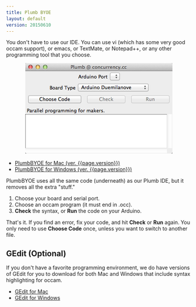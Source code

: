 ```yaml
---
title: Plumb BYOE
layout: default
version: 20150610
---
```



You don't have to use our IDE. You can use vi (which has some very good occam support), or emacs, or TextMate, or Notepad++, or any other programming tool that you choose.


<p align="center">
  <img src="/docs/images/byoe.png" width="400px" />
</p>


* [PlumbBYOE for Mac (ver. {{page.version}})][mac-plumbbyoe]
* [PlumbBYOE for Windows (ver. {{page.version}})][windows-plumbbyoe]

[mac-plumbbyoe]: http://jadud.com/downloads/plumb/PlumbBYOE-{{page.version}}.dmg
[windows-plumbbyoe]: http://jadud.com/downloads/plumb/PlumbBOYE-{{page.version}}.zip



PlumbBYOE uses all the same code (underneath) as our Plumb IDE, but it removes all the extra "stuff." 

1. Choose your board and serial port.
1. Choose an occam program (it must end in .occ).
1. **Check** the syntax, or **Run** the code on your Arduino.

That's it. If you find an error, fix your code, and hit **Check** or **Run** again. You only need to use **Choose Code** once, unless you want to switch to another file.


## GEdit (Optional)

If you don't have a favorite programming environment, we do have versions of GEdit for you to download for both Mac and Windows that include syntax highlighting for occam.

* [GEdit for Mac][mac-gedit]
* [GEdit for Windows][windows-gedit]

[mac-gedit]: http://jadud.com/downloads/plumb/gedit.app.zip
[windows-gedit]: http://jadud.com/downloads/plumb/gedit-win.zip

